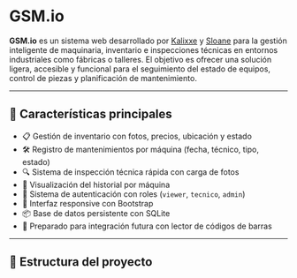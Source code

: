 # GSM.io

**GSM.io** es un sistema web desarrollado por [Kalixxe](https://github.com/Kalixxe) y [Sloane](https://github.com/tu_usuario) para la gestión inteligente de maquinaria, inventario e inspecciones técnicas en entornos industriales como fábricas o talleres. El objetivo es ofrecer una solución ligera, accesible y funcional para el seguimiento del estado de equipos, control de piezas y planificación de mantenimiento.

---

## 🚀 Características principales

- 📋 Gestión de inventario con fotos, precios, ubicación y estado
- 🛠️ Registro de mantenimientos por máquina (fecha, técnico, tipo, estado)
- 🔍 Sistema de inspección técnica rápida con carga de fotos
- 🧾 Visualización del historial por máquina
- 🔐 Sistema de autenticación con roles (`viewer`, `tecnico`, `admin`)
- 📱 Interfaz responsive con Bootstrap
- 📦 Base de datos persistente con SQLite
- 🧠 Preparado para integración futura con lector de códigos de barras

---

## 📁 Estructura del proyecto

